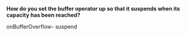 **How do you set the buffer operator up so that it suspends when its capacity has been reached?**

<div class="hint">
onBufferOverflow- suspend
</div>
